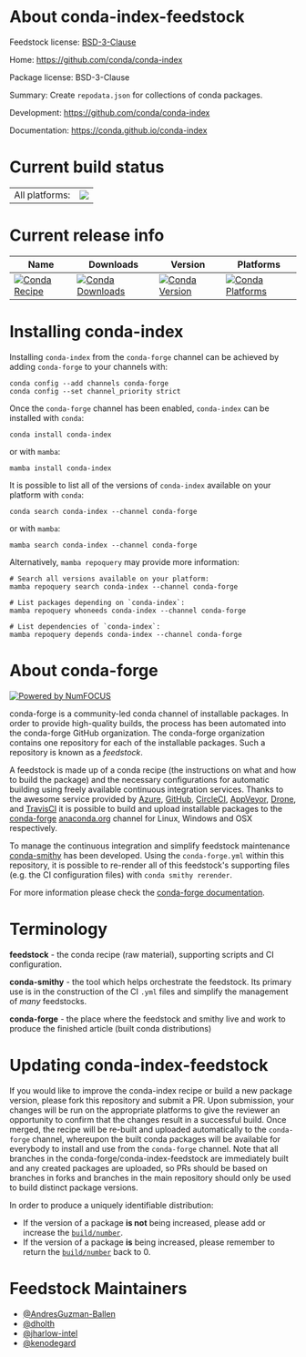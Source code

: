 About conda-index-feedstock
===========================

Feedstock license: [BSD-3-Clause](https://github.com/conda-forge/conda-index-feedstock/blob/main/LICENSE.txt)

Home: https://github.com/conda/conda-index

Package license: BSD-3-Clause

Summary: Create `repodata.json` for collections of conda packages.

Development: https://github.com/conda/conda-index

Documentation: https://conda.github.io/conda-index

Current build status
====================


<table><tr><td>All platforms:</td>
    <td>
      <a href="https://dev.azure.com/conda-forge/feedstock-builds/_build/latest?definitionId=18220&branchName=main">
        <img src="https://dev.azure.com/conda-forge/feedstock-builds/_apis/build/status/conda-index-feedstock?branchName=main">
      </a>
    </td>
  </tr>
</table>

Current release info
====================

| Name | Downloads | Version | Platforms |
| --- | --- | --- | --- |
| [![Conda Recipe](https://img.shields.io/badge/recipe-conda--index-green.svg)](https://anaconda.org/conda-forge/conda-index) | [![Conda Downloads](https://img.shields.io/conda/dn/conda-forge/conda-index.svg)](https://anaconda.org/conda-forge/conda-index) | [![Conda Version](https://img.shields.io/conda/vn/conda-forge/conda-index.svg)](https://anaconda.org/conda-forge/conda-index) | [![Conda Platforms](https://img.shields.io/conda/pn/conda-forge/conda-index.svg)](https://anaconda.org/conda-forge/conda-index) |

Installing conda-index
======================

Installing `conda-index` from the `conda-forge` channel can be achieved by adding `conda-forge` to your channels with:

```
conda config --add channels conda-forge
conda config --set channel_priority strict
```

Once the `conda-forge` channel has been enabled, `conda-index` can be installed with `conda`:

```
conda install conda-index
```

or with `mamba`:

```
mamba install conda-index
```

It is possible to list all of the versions of `conda-index` available on your platform with `conda`:

```
conda search conda-index --channel conda-forge
```

or with `mamba`:

```
mamba search conda-index --channel conda-forge
```

Alternatively, `mamba repoquery` may provide more information:

```
# Search all versions available on your platform:
mamba repoquery search conda-index --channel conda-forge

# List packages depending on `conda-index`:
mamba repoquery whoneeds conda-index --channel conda-forge

# List dependencies of `conda-index`:
mamba repoquery depends conda-index --channel conda-forge
```


About conda-forge
=================

[![Powered by
NumFOCUS](https://img.shields.io/badge/powered%20by-NumFOCUS-orange.svg?style=flat&colorA=E1523D&colorB=007D8A)](https://numfocus.org)

conda-forge is a community-led conda channel of installable packages.
In order to provide high-quality builds, the process has been automated into the
conda-forge GitHub organization. The conda-forge organization contains one repository
for each of the installable packages. Such a repository is known as a *feedstock*.

A feedstock is made up of a conda recipe (the instructions on what and how to build
the package) and the necessary configurations for automatic building using freely
available continuous integration services. Thanks to the awesome service provided by
[Azure](https://azure.microsoft.com/en-us/services/devops/), [GitHub](https://github.com/),
[CircleCI](https://circleci.com/), [AppVeyor](https://www.appveyor.com/),
[Drone](https://cloud.drone.io/welcome), and [TravisCI](https://travis-ci.com/)
it is possible to build and upload installable packages to the
[conda-forge](https://anaconda.org/conda-forge) [anaconda.org](https://anaconda.org/)
channel for Linux, Windows and OSX respectively.

To manage the continuous integration and simplify feedstock maintenance
[conda-smithy](https://github.com/conda-forge/conda-smithy) has been developed.
Using the ``conda-forge.yml`` within this repository, it is possible to re-render all of
this feedstock's supporting files (e.g. the CI configuration files) with ``conda smithy rerender``.

For more information please check the [conda-forge documentation](https://conda-forge.org/docs/).

Terminology
===========

**feedstock** - the conda recipe (raw material), supporting scripts and CI configuration.

**conda-smithy** - the tool which helps orchestrate the feedstock.
                   Its primary use is in the construction of the CI ``.yml`` files
                   and simplify the management of *many* feedstocks.

**conda-forge** - the place where the feedstock and smithy live and work to
                  produce the finished article (built conda distributions)


Updating conda-index-feedstock
==============================

If you would like to improve the conda-index recipe or build a new
package version, please fork this repository and submit a PR. Upon submission,
your changes will be run on the appropriate platforms to give the reviewer an
opportunity to confirm that the changes result in a successful build. Once
merged, the recipe will be re-built and uploaded automatically to the
`conda-forge` channel, whereupon the built conda packages will be available for
everybody to install and use from the `conda-forge` channel.
Note that all branches in the conda-forge/conda-index-feedstock are
immediately built and any created packages are uploaded, so PRs should be based
on branches in forks and branches in the main repository should only be used to
build distinct package versions.

In order to produce a uniquely identifiable distribution:
 * If the version of a package **is not** being increased, please add or increase
   the [``build/number``](https://docs.conda.io/projects/conda-build/en/latest/resources/define-metadata.html#build-number-and-string).
 * If the version of a package **is** being increased, please remember to return
   the [``build/number``](https://docs.conda.io/projects/conda-build/en/latest/resources/define-metadata.html#build-number-and-string)
   back to 0.

Feedstock Maintainers
=====================

* [@AndresGuzman-Ballen](https://github.com/AndresGuzman-Ballen/)
* [@dholth](https://github.com/dholth/)
* [@jharlow-intel](https://github.com/jharlow-intel/)
* [@kenodegard](https://github.com/kenodegard/)

